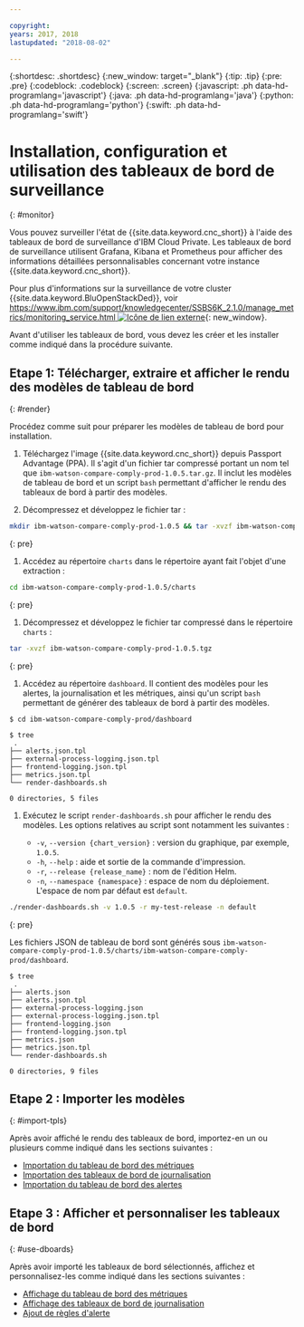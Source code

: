 ```yaml
---

copyright:
years: 2017, 2018
lastupdated: "2018-08-02"

---
```


{:shortdesc: .shortdesc}
{:new_window: target="_blank"}
{:tip: .tip}
{:pre: .pre}
{:codeblock: .codeblock}
{:screen: .screen}
{:javascript: .ph data-hd-programlang='javascript'}
{:java: .ph data-hd-programlang='java'}
{:python: .ph data-hd-programlang='python'}
{:swift: .ph data-hd-programlang='swift'}

# Installation, configuration et utilisation des tableaux de bord de surveillance
{: #monitor}

Vous pouvez surveiller l'état de {{site.data.keyword.cnc_short}} à l'aide des tableaux de bord de surveillance d'IBM Cloud Private. Les tableaux de bord de surveillance utilisent Grafana, Kibana et Prometheus pour afficher des informations détaillées personnalisables concernant votre instance {{site.data.keyword.cnc_short}}.

Pour plus d'informations sur la surveillance de votre cluster {{site.data.keyword.BluOpenStackDed}}, voir [https://www.ibm.com/support/knowledgecenter/SSBS6K_2.1.0/manage_metrics/monitoring_service.html ![Icône de lien externe](../../icons/launch-glyph.svg "Icône de lien externe")](https://www.ibm.com/support/knowledgecenter/SSBS6K_2.1.0/manage_metrics/monitoring_service.html){: new_window}.

Avant d'utiliser les tableaux de bord, vous devez les créer et les installer comme indiqué dans la procédure suivante.

## Etape 1: Télécharger, extraire et afficher le rendu des modèles de tableau de bord
{: #render}

Procédez comme suit pour préparer les modèles de tableau de bord pour installation.

1. Téléchargez l'image {{site.data.keyword.cnc_short}} depuis Passport Advantage (PPA). Il s'agit d'un fichier tar compressé portant un nom tel que `ibm-watson-compare-comply-prod-1.0.5.tar.gz`. Il inclut les modèles de tableau de bord et un script `bash` permettant d'afficher le rendu des tableaux de bord à partir des modèles.

1. Décompressez et développez le fichier tar :
  ```bash
  mkdir ibm-watson-compare-comply-prod-1.0.5 && tar -xvzf ibm-watson-compare-comply-prod-1.0.5.tar.gz -C ibm-watson-compare-comply-prod-1.0.5
  ``` 
  {: pre}

1. Accédez au répertoire `charts` dans le répertoire ayant fait l'objet d'une extraction :
  ```bash
  cd ibm-watson-compare-comply-prod-1.0.5/charts
  ```
  {: pre}

1. Décompressez et développez le fichier tar compressé dans le répertoire `charts` :
  ```bash
  tar -xvzf ibm-watson-compare-comply-prod-1.0.5.tgz
  ```
  {: pre}

1. Accédez au répertoire `dashboard`. Il contient des modèles pour les alertes, la journalisation et les métriques, ainsi qu'un script `bash` permettant de générer des tableaux de bord à partir des modèles.
  ```
  $ cd ibm-watson-compare-comply-prod/dashboard
  
  $ tree
   .
  ├── alerts.json.tpl
  ├── external-process-logging.json.tpl
  ├── frontend-logging.json.tpl
  ├── metrics.json.tpl
  └── render-dashboards.sh

  0 directories, 5 files
  ```

1. Exécutez le script `render-dashboards.sh` pour afficher le rendu des modèles. Les options relatives au script sont notamment les suivantes :
  
    - `-v`, `--version {chart_version}` : version du graphique, par exemple, `1.0.5`.
    - `-h`, `--help` : aide et sortie de la commande d'impression.
    - `-r`, `--release {release_name}` : nom de l'édition Helm.
    - `-n`, `--namespace {namespace}` : espace de nom du déploiement. L'espace de nom par défaut est `default`.

  ```bash
  ./render-dashboards.sh -v 1.0.5 -r my-test-release -n default
  ```
  {: pre}

Les fichiers JSON de tableau de bord sont générés sous `ibm-watson-compare-comply-prod-1.0.5/charts/ibm-watson-compare-comply-prod/dashboard`.

  ```
  $ tree
   .
  ├── alerts.json
  ├── alerts.json.tpl
  ├── external-process-logging.json
  ├── external-process-logging.json.tpl
  ├── frontend-logging.json
  ├── frontend-logging.json.tpl
  ├── metrics.json
  ├── metrics.json.tpl
  └── render-dashboards.sh

  0 directories, 9 files
  ```

## Etape 2 : Importer les modèles
{: #import-tpls}

Après avoir affiché le rendu des tableaux de bord, importez-en un ou plusieurs comme indiqué dans les sections suivantes :

  - [Importation du tableau de bord des métriques](metrics.html#import)
  - [Importation des tableaux de bord de journalisation](logging.html#import)
  - [Importation du tableau de bord des alertes](alerts.html#import)

## Etape 3 : Afficher et personnaliser les tableaux de bord
{: #use-dboards}

Après avoir importé les tableaux de bord sélectionnés, affichez et personnalisez-les comme indiqué dans les sections suivantes :

  - [Affichage du tableau de bord des métriques](metrics.html#view)
  - [Affichage des tableaux de bord de journalisation](logging.html#view)
  - [Ajout de règles d'alerte](alerts.html#add)

